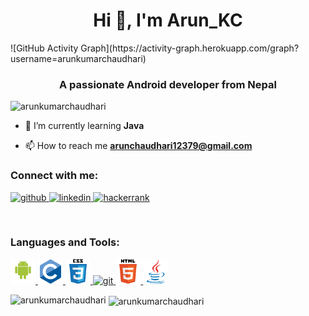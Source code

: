 <h1 align="center">Hi 👋, I'm Arun_KC</h1>
![GitHub Activity Graph](https://activity-graph.herokuapp.com/graph?username=arunkumarchaudhari) 
<h3 align="center">A passionate Android developer from Nepal</h3>

<p align="left"> <img src="https://komarev.com/ghpvc/?username=arunkumarchaudhari&label=Profile%20views&color=0e75b6&style=flat" alt="arunkumarchaudhari" /> </p>

- 🌱 I’m currently learning **Java**

- 📫 How to reach me **arunchaudhari12379@gmail.com**

<h3 align="left">Connect with me:</h3>
<p align="left">
  <p align="left">
<a href="https://github.com/arunkumarchaudhari" target="_blank"> <img src="https://cdn.jsdelivr.net/npm/simple-icons@3.0.1/icons/github.svg" alt="github" width="40" height="40"/> </a>
<a href="https://www.linkedin.com/in/arun-kumar-chaudhari-07a00a202/" target="_blank"> <img src="https://cdn.jsdelivr.net/npm/simple-icons@3.0.1/icons/linkedin.svg" alt="linkedin" width="40" height="40"/> </a>
 <a href="https://www.hackerrank.com/arunchaudhari" target="_blank"> <img src="https://cdn.jsdelivr.net/npm/simple-icons@3.0.1/icons/hackerrank.svg" alt="hackerrank" width="40" height="40"/> </a> 
<p><br/></p>

<h3 align="left">Languages and Tools:</h3>
<p align="left"> <a href="https://developer.android.com" target="_blank"> <img src="https://raw.githubusercontent.com/devicons/devicon/master/icons/android/android-original-wordmark.svg" alt="android" width="40" height="40"/> </a> <a href="https://www.cprogramming.com/" target="_blank"> <img src="https://raw.githubusercontent.com/devicons/devicon/master/icons/c/c-original.svg" alt="c" width="40" height="40"/> </a> <a href="https://www.w3schools.com/css/" target="_blank"> <img src="https://raw.githubusercontent.com/devicons/devicon/master/icons/css3/css3-original-wordmark.svg" alt="css3" width="40" height="40"/> </a> <a href="https://git-scm.com/" target="_blank"> <img src="https://www.vectorlogo.zone/logos/git-scm/git-scm-icon.svg" alt="git" width="40" height="40"/> </a> <a href="https://www.w3.org/html/" target="_blank"> <img src="https://raw.githubusercontent.com/devicons/devicon/master/icons/html5/html5-original-wordmark.svg" alt="html5" width="40" height="40"/> </a> <a href="https://www.java.com" target="_blank"> <img src="https://raw.githubusercontent.com/devicons/devicon/master/icons/java/java-original.svg" alt="java" width="40" height="40"/> </a> </p>

<p><img align="left" src="https://github-readme-stats.vercel.app/api/top-langs?username=arunkumarchaudhari&show_icons=true&locale=en&layout=compact" alt="arunkumarchaudhari" /></p>

<p>&nbsp;<img align="center" src="https://github-readme-stats.vercel.app/api?username=arunkumarchaudhari&show_icons=true&locale=en" alt="arunkumarchaudhari" /></p>
